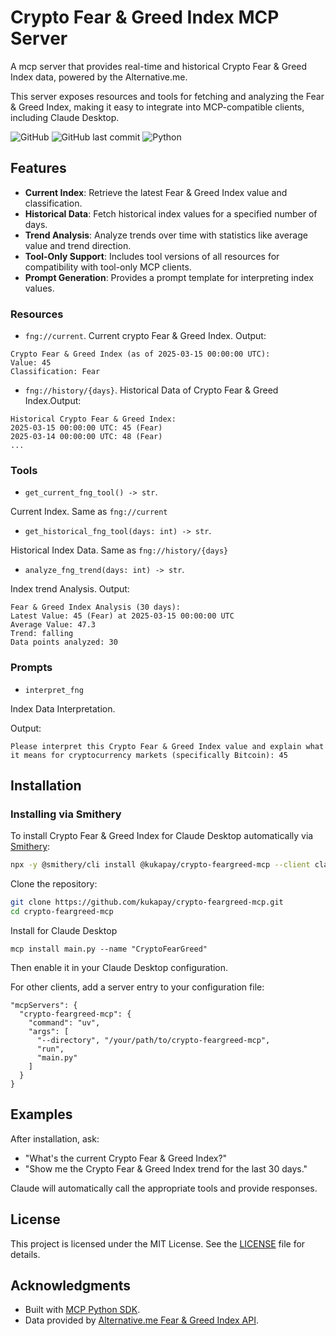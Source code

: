 # Crypto Fear & Greed Index MCP Server

A mcp server that provides real-time and historical Crypto Fear & Greed Index data, powered by the Alternative.me.

This server exposes resources and tools for fetching and analyzing the Fear & Greed Index, making it easy to integrate into MCP-compatible clients, including Claude Desktop.

![GitHub](https://img.shields.io/github/license/kukapay/crypto-feargreed-mcp) 
![GitHub last commit](https://img.shields.io/github/last-commit/kukapay/crypto-feargreed-mcp) 
![Python](https://img.shields.io/badge/python-3.10%2B-blue)

## Features

- **Current Index**: Retrieve the latest Fear & Greed Index value and classification.
- **Historical Data**: Fetch historical index values for a specified number of days.
- **Trend Analysis**: Analyze trends over time with statistics like average value and trend direction.
- **Tool-Only Support**: Includes tool versions of all resources for compatibility with tool-only MCP clients.
- **Prompt Generation**: Provides a prompt template for interpreting index values.

### Resources

- `fng://current`. Current crypto Fear & Greed Index. Output: 
```
Crypto Fear & Greed Index (as of 2025-03-15 00:00:00 UTC):
Value: 45
Classification: Fear
```

- `fng://history/{days}`. Historical Data of Crypto Fear & Greed Index.Output:
```
Historical Crypto Fear & Greed Index:
2025-03-15 00:00:00 UTC: 45 (Fear)
2025-03-14 00:00:00 UTC: 48 (Fear)
...
```

### Tools

- `get_current_fng_tool() -> str`. 

Current Index. Same as `fng://current`

- `get_historical_fng_tool(days: int) -> str`. 

Historical Index Data. Same as `fng://history/{days}`

- `analyze_fng_trend(days: int) -> str`. 

Index trend Analysis. Output:
```
Fear & Greed Index Analysis (30 days):
Latest Value: 45 (Fear) at 2025-03-15 00:00:00 UTC
Average Value: 47.3
Trend: falling
Data points analyzed: 30
```

### Prompts

- `interpret_fng`

Index Data Interpretation.

Output:
```
Please interpret this Crypto Fear & Greed Index value and explain what it means for cryptocurrency markets (specifically Bitcoin): 45
```

## Installation

### Installing via Smithery

To install Crypto Fear & Greed Index for Claude Desktop automatically via [Smithery](https://smithery.ai/server/@kukapay/crypto-feargreed-mcp):

```bash
npx -y @smithery/cli install @kukapay/crypto-feargreed-mcp --client claude
```

Clone the repository:

```bash
git clone https://github.com/kukapay/crypto-feargreed-mcp.git
cd crypto-feargreed-mcp
```  

Install for Claude Desktop
```
mcp install main.py --name "CryptoFearGreed"
```
Then enable it in your Claude Desktop configuration.

For other clients, add a server entry to your configuration file:

```
"mcpServers": { 
  "crypto-feargreed-mcp": { 
    "command": "uv", 
    "args": [ 
      "--directory", "/your/path/to/crypto-feargreed-mcp", 
      "run", 
      "main.py" 
    ]
  } 
}
```

## Examples

After installation, ask:

- "What's the current Crypto Fear & Greed Index?"
- "Show me the Crypto Fear & Greed Index trend for the last 30 days." 

Claude will automatically call the appropriate tools and provide responses.

## License
This project is licensed under the MIT License. See the [LICENSE](LICENSE) file for details.

## Acknowledgments

- Built with [MCP Python SDK](https://github.com/modelcontextprotocol/python-sdk).
- Data provided by [Alternative.me Fear & Greed Index API](https://api.alternative.me/fng/).
